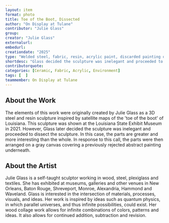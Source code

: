 ```yaml
---
layout: item
format: photo
title: Toe of the Boot, Dissected
author: "On Display at Tulane"
contributor: "Julie Glass"
group: 
creator: "Julie Glass"
externalurl: 
embedurl: 
creationdate: "2025"
type: "Welded steel, fabric, resin, acrylic paint, discarded painting on canvas (assembled sculpture)"
shortdesc: "Glass decided the sculpture was inelegant and proceeded to dissect the sculpture."
contributorquote: 
categories: [Ceramic, Fabric, Acrylic, Environment]
tags: [  ]
teammember: On Display at Tulane
---
```


## About the Work

The elements of this work were originally created by Julie Glass as a 3D steel and resin sculpture inspired by satellite maps of the 'toe of the boot' of Louisiana. This sculpture was shown at the Louisiana State Exhibit Museum in 2021. However, Glass later decided the sculpture was inelegant and proceeded to dissect the sculpture. In this case, the parts are greater and more interesting than the whole. In response to this call, the parts were then arranged on a gray canvas covering a previously rejected abstract painting underneath.

## About the Artist

Julie Glass is a self-taught sculptor working in wood, steel, plexiglass and textiles. She has exhibited at museums, galleries and other venues in New Orleans, Baton Rouge, Shreveport, Monroe, Alexandria, Hammond and Waveland. Glass is interested in the intersection of materials, processes, visuals, and ideas. Her work is inspired by ideas such as quantum physics, in which parallel universes, and thus infinite possibilities, could exist.  Her wood collage work allows for infinite combinations of colors, patterns and ideas. It also allows for continued addition, subtraction and revision. 
